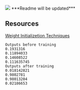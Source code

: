 <!-- <img src="https://render.githubusercontent.com/render/math?math=x_{1,2} = \frac{-b \pm \sqrt{b^2-4ac}}{2b}"> -->
<img src="https://render.githubusercontent.com/render/math?math=net_{h_0} = w_{0,1} * i_0 %2B w_{0,2} * i_1 %2B b_0">
***Readme will be updated***

## Resources

[Weight Initializetion Techniques](https://towardsdatascience.com/weight-initialization-techniques-in-neural-networks-26c649eb3b78)

```
Outputs before training
0.1931316
0.11894033
0.14608522
0.111635745
Outputs after training
0.018142821
0.9802781
0.98013204
0.02186653
```